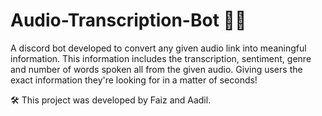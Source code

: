 # Audio-Transcription-Bot 🤖🎵

A discord bot developed to convert any given audio link into meaningful information. This information includes the transcription, sentiment, genre and number of words spoken all from the given audio. Giving users the exact information they're looking for in a matter of seconds!

🛠️ This project was developed by Faiz and Aadil. 
